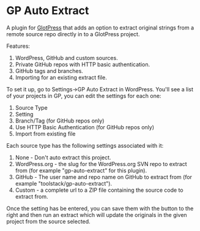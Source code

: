 # GP Auto Extract

A plugin for [GlotPress](https://wordpress.org/plugins/glotpress) that adds an option to extract original strings from a remote source repo directly in to a GlotPress project.

Features:

1. WordPress, GitHub and custom sources.
2. Private GitHub repos with HTTP basic authentication.
3. GitHub tags and branches.
4. Importing for an existing extract file.

To set it up, go to Settings->GP Auto Extract in WordPress. You'll see a list of your projects in GP, you can edit the settings for each one:

1. Source Type
2. Setting
3. Branch/Tag (for GitHub repos only)
4. Use HTTP Basic Authentication (for GitHub repos only)
4. Import from existing file

Each source type has the following settings associated with it:

1. None - Don't auto extract this project.
2. WordPress.org - the slug for the WordPress.org SVN repo to extract from (for example "gp-auto-extract" for this plugin).
3. GitHub - The user name and repo name on GitHub to extract from (for example "toolstack/gp-auto-extract").
4. Custom - a complete url to a ZIP file containing the source code to extract from.

Once the setting has be entered, you can save them with the button to the right and then run an extract which will update the originals in the given project from the source selected. 

